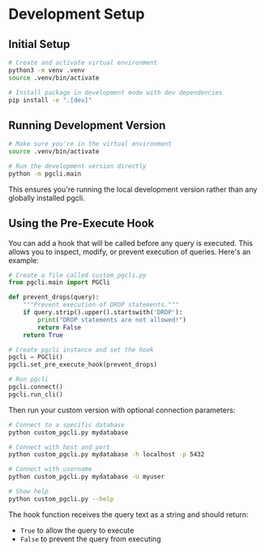 # Development Setup

## Initial Setup
```bash
# Create and activate virtual environment
python3 -m venv .venv
source .venv/bin/activate

# Install package in development mode with dev dependencies
pip install -e ".[dev]"
```

## Running Development Version
```bash
# Make sure you're in the virtual environment
source .venv/bin/activate

# Run the development version directly
python -m pgcli.main
```

This ensures you're running the local development version rather than any globally installed pgcli.

## Using the Pre-Execute Hook

You can add a hook that will be called before any query is executed. This allows you to inspect, modify, or prevent execution of queries. Here's an example:

```python
# Create a file called custom_pgcli.py
from pgcli.main import PGCli

def prevent_drops(query):
    """Prevent execution of DROP statements."""
    if query.strip().upper().startswith('DROP'):
        print("DROP statements are not allowed!")
        return False
    return True

# Create pgcli instance and set the hook
pgcli = PGCli()
pgcli.set_pre_execute_hook(prevent_drops)

# Run pgcli
pgcli.connect()
pgcli.run_cli()
```

Then run your custom version with optional connection parameters:
```bash
# Connect to a specific database
python custom_pgcli.py mydatabase

# Connect with host and port
python custom_pgcli.py mydatabase -h localhost -p 5432

# Connect with username
python custom_pgcli.py mydatabase -U myuser

# Show help
python custom_pgcli.py --help
```

The hook function receives the query text as a string and should return:
- `True` to allow the query to execute
- `False` to prevent the query from executing

